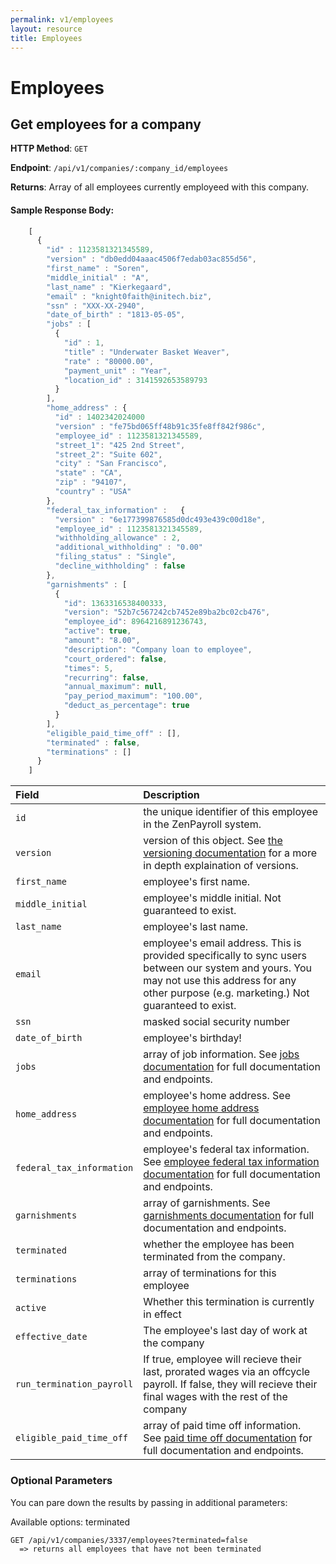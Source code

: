 ```yaml
---
permalink: v1/employees
layout: resource
title: Employees
---
```


# Employees

## Get employees for a company

**HTTP Method**: `GET`

**Endpoint**: `/api/v1/companies/:company_id/employees`

**Returns**: Array of all employees currently employeed with this company.

#### Sample Response Body:

```javascript
    [
      {
        "id" : 1123581321345589,
        "version" : "db0edd04aaac4506f7edab03ac855d56",
        "first_name" : "Soren",
        "middle_initial" : "A",
        "last_name" : "Kierkegaard",
        "email" : "knight0faith@initech.biz",
        "ssn" : "XXX-XX-2940",
        "date_of_birth" : "1813-05-05",
        "jobs" : [
          {
            "id" : 1,
            "title" : "Underwater Basket Weaver",
            "rate" : "80000.00",
            "payment_unit" : "Year",
            "location_id" : 3141592653589793
          }
        ],
        "home_address" : {
          "id" : 1402342024000
          "version" : "fe75bd065ff48b91c35fe8ff842f986c",
          "employee_id" : 1123581321345589,
          "street_1": "425 2nd Street",
          "street_2": "Suite 602",
          "city" : "San Francisco",
          "state" : "CA",
          "zip" : "94107",
          "country" : "USA"
        },
        "federal_tax_information" :   {
          "version" : "6e177399876585d0dc493e439c00d18e",
          "employee_id" : 1123581321345589,
          "withholding_allowance" : 2,
          "additional_withholding" : "0.00"
          "filing_status" : "Single",
          "decline_withholding" : false
        },
        "garnishments" : [
          {
            "id": 1363316538400333,
            "version": "52b7c567242cb7452e89ba2bc02cb476",
            "employee_id": 8964216891236743,
            "active": true,
            "amount": "8.00",
            "description": "Company loan to employee",
            "court_ordered": false,
            "times": 5,
            "recurring": false,
            "annual_maximum": null,
            "pay_period_maximum": "100.00",
            "deduct_as_percentage": true
          }
        ],
        "eligible_paid_time_off" : [],
        "terminated" : false,
        "terminations" : []
      }
    ]
```

| Field                     | Description
| :----------               |:-------------
| `id`                      | the unique identifier of this employee in the ZenPayroll system.
| `version`                 | version of this object. See <a href="/v1/considerations/versioning/">the versioning documentation</a> for a more in depth explaination of versions.
| `first_name`              | employee's first name.
| `middle_initial`          | employee's middle initial. Not guaranteed to exist.
| `last_name`               | employee's last name.
| `email`                   | employee's email address. This is provided specifically to sync users between our system and yours. You may not use this address for any other purpose (e.g. marketing.) Not guaranteed to exist.
| `ssn`                     | masked social security number
| `date_of_birth`           | employee's birthday!
| `jobs`                    | array of job information. See <a href="/v1/jobs">jobs documentation</a> for full documentation and endpoints.
| `home_address`            | employee's home address. See <a href="/v1/employee_home_address">employee home address documentation</a> for full documentation and endpoints.
| `federal_tax_information`            | employee's federal tax information. See <a href="/v1/employee_federal_tax_information">employee federal tax information documentation</a> for full documentation and endpoints.
| `garnishments`            | array of garnishments. See <a href="/v1/garnishments">garnishments documentation</a> for full documentation and endpoints.
| `terminated`              | whether the employee has been terminated from the company.
| `terminations`            | array of terminations for this employee
| `active`                  | Whether this termination is currently in effect
| `effective_date`          | The employee's last day of work at the company
| `run_termination_payroll` | If true, employee will recieve their last, prorated wages via an offcycle payroll. If false, they will recieve their final wages with the rest of the company
| `eligible_paid_time_off`  | array of paid time off information. See <a href="/v1/paid_time_off">paid time off documentation</a> for full documentation and endpoints.

### Optional Parameters

You can pare down the results by passing in additional parameters:

  Available options: terminated

    GET /api/v1/companies/3337/employees?terminated=false
      => returns all employees that have not been terminated
